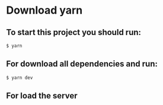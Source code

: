 # Download yarn
## To start this project you should run: 
    $ yarn
## For download all dependencies and run: 
    $ yarn dev
## For load the server
